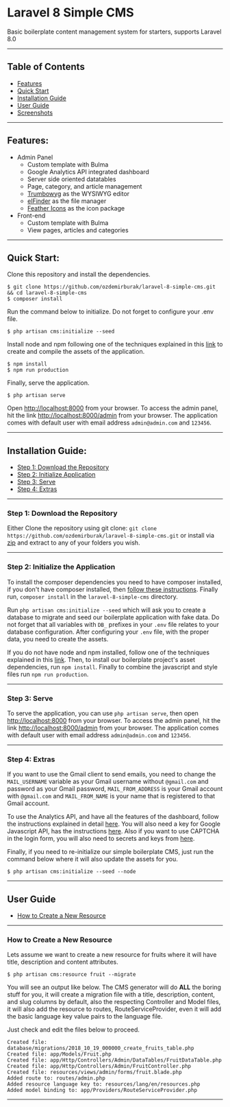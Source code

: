 # Laravel 8 Simple CMS
Basic boilerplate content management system for starters, supports Laravel 8.0

-----
## Table of Contents

* [Features](#item1)
* [Quick Start](#item2)
* [Installation Guide](#item3)
* [User Guide](#item4)
* [Screenshots](#item5)

-----
<a name="item1"></a>
## Features:
* Admin Panel
  * Custom template with Bulma
  * Google Analytics API integrated dashboard
  * Server side oriented datatables
  * Page, category, and article management
  * [Trumbowyg](https://alex-d.github.io/Trumbowyg/) as the WYSIWYG editor
  * [elFinder](https://studio-42.github.io/elFinder/) as the file manager
  * [Feather Icons](https://feathericons.com) as the icon package
* Front-end
  * Custom template with Bulma
  * View pages, articles and categories

-----
<a name="item2"></a>
## Quick Start:

Clone this repository and install the dependencies.

    $ git clone https://github.com/ozdemirburak/laravel-8-simple-cms.git && cd laravel-8-simple-cms
    $ composer install

Run the command below to initialize. Do not forget to configure your .env file. 

    $ php artisan cms:initialize --seed

Install node and npm following one of the techniques explained in 
this [link](https://gist.github.com/isaacs/579814) to create and compile the assets of the 
application.
    
    $ npm install
    $ npm run production

Finally, serve the application.

    $ php artisan serve

Open [http://localhost:8000](http://localhost:8000) from your browser. 
To access the admin panel, hit the link 
[http://localhost:8000/admin](http://localhost:8000/admin) from your browser.
The application comes with default user with email address `admin@admin.com` and `123456`.

-----
<a name="item3"></a>
## Installation Guide:

* [Step 1: Download the Repository](#step1)
* [Step 2: Initialize Application](#step2)
* [Step 3: Serve](#step3)
* [Step 4: Extras](#step4)

-----
<a name="step1"></a>
### Step 1: Download the Repository

Either Clone the repository using git clone: `git clone https://github.com/ozdemirburak/laravel-8-simple-cms.git` 
or install via <a target="_blank" href="https://github.com/ozdemirburak/laravel-8-simple-cms/archive/master.zip">zip</a> and extract 
to any of your folders you wish.

-----
<a name="step2"></a>
### Step 2: Initialize the Application

To install the composer dependencies you need to have composer installed, if you don't have composer installed, 
then [follow these instructions](https://getcomposer.org/download/). Finally run, `composer install` in the `laravel-8-simple-cms` directory.

Run `php artisan cms:initialize --seed` which will ask you to create a database to migrate and seed our boilerplate application 
with fake data. Do not forget that all variables with `DB_` prefixes in your `.env` file relates to your database configuration. 
After configuring your `.env` file, with the proper data, you need to create the assets.

If you do not have node and npm installed, follow one of the techniques explained in this [link](https://gist.github.com/isaacs/579814).
Then, to install our boilerplate project's asset dependencies, run `npm install`. Finally to combine the 
javascript and style files run `npm run production`.

-----
<a name="step3"></a>
### Step 3: Serve

To serve the application, you can use `php artisan serve`, then open [http://localhost:8000](http://localhost:8000) 
from your browser. To access the admin panel, hit the link [http://localhost:8000/admin](http://localhost:8000/admin) 
from your browser. The application comes with default user with email address `admin@admin.com` and `123456`.

-----
<a name="step4"></a>
### Step 4: Extras

If you want to use the Gmail client to send emails, you need to change the `MAIL_USERNAME` variable as your 
Gmail username without `@gmail.com` and password as your Gmail password, `MAIL_FROM_ADDRESS` is your 
Gmail account with `@gmail.com` and `MAIL_FROM_NAME` is your name that is registered to that Gmail account.

To use the Analytics API, and have all the features of the dashboard, 
follow the instructions explained in detail [here](https://github.com/spatie/laravel-analytics#how-to-obtain-the-credentials-to-communicate-with-google-analytics).
You will also need a key for Google Javascript API, has the instructions [here](https://developers.google.com/maps/documentation/javascript/get-api-key). Also if you want to use CAPTCHA in the login form, you will also need to secrets and keys from [here](https://www.google.com/recaptcha).

Finally, if you need to re-initialize our simple boilerplate CMS, just run the command below where it will also 
update the assets for you.

    $ php artisan cms:initialize --seed --node

-----

<a name="item4"></a>
## User Guide

* [How to Create a New Resource](#u1)

-----
<a name="u1"></a>
### How to Create a New Resource

Lets assume we want to create a new resource for fruits where it will have title, description and content attributes.

    $ php artisan cms:resource fruit --migrate

You will see an output like below. The CMS generator will do **ALL** the boring stuff for you, 
it will create a migration file with a title, description, content, and slug columns by default, 
also the respecting Controller and Model files, it will also add the resource to routes, RouteServiceProvider,
even it will add the basic language key value pairs to the language file.

Just check and edit the files below to proceed.

```
Created file: database/migrations/2018_10_19_000000_create_fruits_table.php
Created file: app/Models/Fruit.php
Created file: app/Http/Controllers/Admin/DataTables/FruitDataTable.php
Created file: app/Http/Controllers/Admin/FruitController.php
Created file: resources/views/admin/forms/fruit.blade.php
Added route to: routes/admin.php
Added resource language key to: resources/lang/en/resources.php
Added model binding to: app/Providers/RouteServiceProvider.php
```

-----
